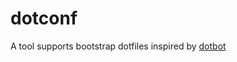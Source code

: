 # dotconf
A tool supports bootstrap dotfiles inspired by [dotbot](https://github.com/anishathalye/dotbot)
